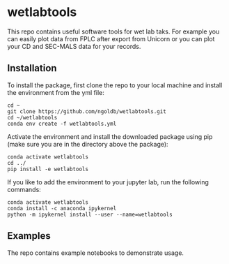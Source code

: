 # wetlabtools
This repo contains useful software tools for wet lab taks. For example you can easily plot data from FPLC after export from Unicorn or you can plot your CD and SEC-MALS data for your records.

## Installation
To install the package, first clone the repo to your local machine and install the environment from the yml file:
```
cd ~
git clone https://github.com/ngoldb/wetlabtools.git
cd ~/wetlabtools
conda env create -f wetlabtools.yml
```

Activate the environment and install the downloaded package using pip (make sure you are in the directory above the package):
```
conda activate wetlabtools
cd ../
pip install -e wetlabtools
```
If you like to add the environment to your jupyter lab, run the following commands:
```
conda activate wetlabtools
conda install -c anaconda ipykernel
python -m ipykernel install --user --name=wetlabtools
```

## Examples
The repo contains example notebooks to demonstrate usage.
